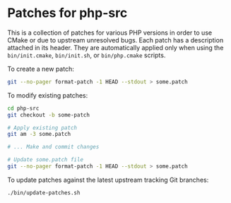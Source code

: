 # Patches for php-src

This is a collection of patches for various PHP versions in order to use CMake
or due to upstream unresolved bugs. Each patch has a description attached in its
header. They are automatically applied only when using the `bin/init.cmake`,
`bin/init.sh`, or `bin/php.cmake` scripts.

To create a new patch:

```sh
git --no-pager format-patch -1 HEAD --stdout > some.patch
```

To modify existing patches:

```sh
cd php-src
git checkout -b some-patch

# Apply existing patch
git am -3 some.patch

# ... Make and commit changes

# Update some.patch file
git --no-pager format-patch -1 HEAD --stdout > some.patch
```

To update patches against the latest upstream tracking Git branches:

```sh
./bin/update-patches.sh
```
